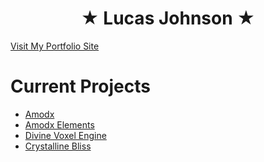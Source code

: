<h1 align="center">
 &#9733; Lucas Johnson &#9733;
</h1>

[Visit My Portfolio Site](https://portfolio.lucasdamianjohnson.dev/)


# Current Projects
- [Amodx](https://github.com/Amodx/Libraries)
- [Amodx Elements](https://github.com/Amodx/Elements)
- [Divine Voxel Engine](https://github.com/Divine-Star-Software/DivineVoxelEngine)
- [Crystalline Bliss](https://crystallinebliss.dev/)



